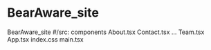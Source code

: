 # BearAware_site
BearAware_site
#/src:
components
  About.tsx
  Contact.tsx
  ...
  Team.tsx
App.tsx
index.css
main.tsx
